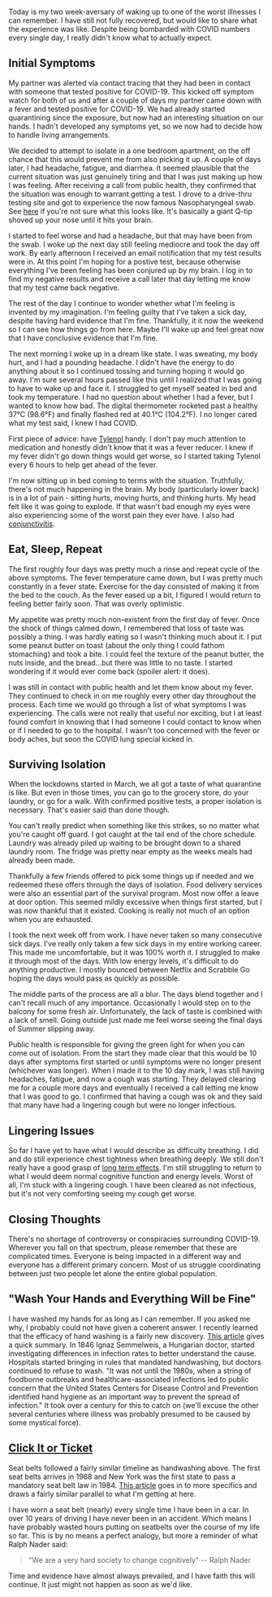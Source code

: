 Today is my two week-aversary of waking up to one of the worst illnesses I can remember.  I have still not fully recovered, but would like to share what the experience was like.  Despite being bombarded with COVID numbers every single day, I really didn't know what to actually expect.

<!--more-->

## Initial Symptoms

My partner was alerted via contact tracing that they had been in contact with someone that tested positive for COVID-19.  This kicked off symptom watch for both of us and after a couple of days my partner came down with a fever and tested positive for COVID-19.  We had already started quarantining since the exposure, but now had an interesting situation on our hands.  I hadn't developed any symptoms yet, so we now had to decide how to handle living arrangements.  

We decided to attempt to isolate in a one bedroom apartment, on the off chance that this would prevent me from also picking it up.  A couple of days later, I had headache, fatigue, and diarrhea.  It seemed plausible that the current situation was just genuinely tiring and that I was just making up how I was feeling.  After receiving a call from public health, they confirmed that the situation was enough to warrant getting a test.  I drove to a drive-thru testing site and got to experience the now famous Nasopharyngeal swab. See [here](https://youtu.be/syXd7kgLSN8?t=137) if you're not sure what this looks like.  It's basically a giant Q-tip shoved up your nose until it hits your brain.

I started to feel worse and had a headache, but that may have been from the swab.  I woke up the next day still feeling mediocre and took the day off work. By early afternoon I received an email notification that my test results were in.  At this point I'm hoping for a postive test, because otherwise everything I've been feeling has been conjured up by my brain.  I log in to find my negative results and receive a call later that day letting me know that my test came back negative.  

The rest of the day I continue to wonder whether what I'm feeling is invented by my imagination.  I'm feeling guilty that I've taken a sick day, despite having hard evidence that I'm fine.  Thankfully, it it now the weekend so I can see how things go from here.  Maybe I'll wake up and feel great now that I have conclusive evidence that I'm fine.  

The next morning I woke up in a dream like state.  I was sweating, my body hurt, and I had a pounding headache.  I didn't have the energy to do anything about it so I continued tossing and turning hoping it would go away.  I'm sure several hours passed like this until I realized that I was going to have to wake up and face it.  I struggled to get myself seated in bed and took my temperature.  I had no question about whether I had a fever, but I wanted to know how bad.  The digital thermometer rocketed past a healthy 37°C (98.6°F) and finally flashed red at 40.1°C (104.2°F).  I no longer cared what my test said, I knew I had COVID.  

First piece of advice: have [Tylenol](https://www.amazon.ca/gp/product/B01MUHVQPC/ref=as_li_tl?ie=UTF8&camp=15121&creative=330641&creativeASIN=B01MUHVQPC&linkCode=as2&tag=xyzdigital03-20&linkId=56cc71f9441996d5da29e4f1fd295f5e) handy. I don't pay much attention to medication and honestly didn't know that it was a fever reducer.  I knew if my fever didn't go down things would get worse, so I started taking Tylenol every 6 hours to help get ahead of the fever.

I'm now sitting up in bed coming to terms with the situation.  Truthfully, there's not much happening in the brain.  My body (particularly lower back) is in a lot of pain - sitting hurts, moving hurts, and thinking hurts.  My head felt like it was going to explode.  If that wasn't bad enough my eyes were also experiencing some of the worst pain they ever have.  I also had [conjunctivitis](https://www.mayoclinic.org/diseases-conditions/pink-eye/symptoms-causes/syc-20376355#:~:text=Pink%20eye%20(conjunctivitis)%20is%20an,to%20appear%20reddish%20or%20pink.).

## Eat, Sleep, Repeat

The first roughly four days was pretty much a rinse and repeat cycle of the above symptoms.  The fever temperature came down, but I was pretty much constantly in a fever state.  Exercise for the day consisted of making it from the bed to the couch.  As the fever eased up a bit, I figured I would return to feeling better fairly soon.  That was overly optimistic.

My appetite was pretty much non-existent from the first day of fever.  Once the shock of things calmed down, I remembered that loss of taste was possibly a thing.  I was hardly eating so I wasn't thinking much about it.  I put some peanut butter on toast (about the only thing I could fathom stomaching) and took a bite.  I could feel the texture of the peanut butter, the nuts inside, and the bread...but there was little to no taste.  I started wondering if it would ever come back (spoiler alert: it does).

I was still in contact with public health and let them know about my fever.  They continued to check in on me roughly every other day throughout the process.  Each time we would go through a list of what symptoms I was experiencing. The calls were not really that useful nor exciting, but I at least found comfort in knowing that I had someone I could contact to know when or if I needed to go to the hospital.  I wasn't too concerned with the fever or body aches, but soon the COVID lung special kicked in.

## Surviving Isolation

When the lockdowns started in March, we all got a taste of what quarantine is like.  But even in those times, you can go to the grocery store, do your laundry, or go for a walk.  With confirmed positive tests, a proper isolation is necessary.  That's easier said than done though.

You can't really predict when something like this strikes, so no matter what you're caught off guard.  I got caught at the tail end of the chore schedule. Laundry was already piled up waiting to be brought down to a shared laundry room. The fridge was pretty near empty as the weeks meals had already been made.

Thankfully a few friends offered to pick some things up if needed and we redeemed these offers through the days of isolation.  Food delivery services were also an essential part of the survival program.  Most now offer a leave at door option.  This seemed mildly excessive when things first started, but I was now thankful that it existed.  Cooking is really not much of an option when you are exhausted.  

I took the next week off from work.  I have never taken so many consecutive sick days.  I've really only taken a few sick days in my entire working career.  This made me uncomfortable, but it was 100% worth it.  I struggled to make it through most of the days.  With low energy levels, it's difficult to do anything productive.  I mostly bounced between Netflix and Scrabble Go hoping the days would pass as quickly as possible.  

The middle parts of the process are all a blur.  The days blend together and I can't recall much of any importance.  Occasionally I would step on to the balcony for some fresh air.  Unfortunately, the lack of taste is combined with a lack of smell. Going outside just made me feel worse seeing the final days of Summer slipping away.

Public health is responsible for giving the green light for when you can come out of isolation.  From the start they made clear that this would be 10 days after symptoms first started or until symptoms were no longer present (whichever was longer).  When I made it to the 10 day mark, I was still having headaches, fatigue, and now a cough was starting.  They delayed clearing me for a couple more days and eventually I received a call letting me know that I was good to go.  I confirmed that having a cough was ok and they said that many have had a lingering cough but were no longer infectious.

## Lingering Issues

So far I have yet to have what I would describe as difficulty breathing.  I did and do still experience chest tightness when breathing deeply.  We still don't really have a good grasp of [long term effects](https://www.sciencemag.org/news/2020/07/brain-fog-heart-damage-covid-19-s-lingering-problems-alarm-scientists).  I'm still struggling to return to what I would deem normal cognitive function and energy levels.  Worst of all, I'm stuck with a lingering cough.  I have been cleared as not infectious, but it's not very comforting seeing my cough get worse.

## Closing Thoughts

There's no shortage of controversy or conspiracies surrounding COVID-19.  Wherever you fall on that spectrum, please remember that these are complicated times.  Everyone is being impacted in a different way and everyone has a different primary concern. Most of us struggle coordinating between just two people let alone the entire global population.  

## "Wash Your Hands and Everything Will be Fine"

I have washed my hands for as long as I can remember.  If you asked me why, I probably could not have given a coherent answer.  I recently learned that the efficacy of hand washing is a fairly new discovery.  [This article](https://globalhandwashing.org/about-handwashing/history-of-handwashing/#:~:text=However%2C%20the%20link%20between%20handwashing,the%20father%20of%20hand%20hygiene.) gives a quick summary.  In 1846 Ignaz Semmelweis, a Hungarian doctor, started investigating differences in infection rates to better understand the cause.  Hospitals started bringing in rules that mandated handwashing, but doctors continued to refuse to wash.  "It was not until the 1980s, when a string of foodborne outbreaks and healthcare-associated infections led to public concern that the United States Centers for Disease Control and Prevention identified hand hygiene as an important way to prevent the spread of infection."  It took over a century for this to catch on (we'll excuse the other several centuries where illness was probably presumed to be caused by some mystical force).

## [Click It or Ticket](https://en.wikipedia.org/wiki/Click_It_or_Ticket)

Seat belts followed a fairly similar timeline as handwashing above.  The first seat belts arrives in 1968 and New York was the first state to pass a mandatory seat belt law in 1984.  [This article](https://www.businessinsider.com/when-americans-went-to-war-against-seat-belts-2020-5) goes in to more specifics and draws a fairly similar parallel to what I'm getting at here.  

I have worn a seat belt (nearly) every single time I have been in a car.  In over 10 years of driving I have never been in an accident.  Which means I have probably wasted hours putting on seatbelts over the course of my life so far.  This is by no means a perfect analogy, but more a reminder of what Ralph Nader said:

> "We are a very hard society to change cognitively" -- Ralph Nader

Time and evidence have almost always prevailed, and I have faith this will continue.  It just might not happen as soon as we'd like.